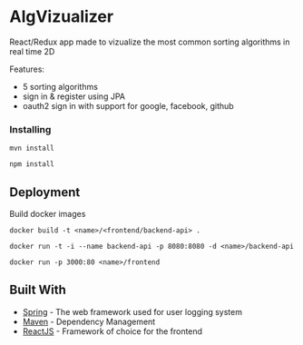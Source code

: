 # AlgVizualizer

React/Redux app made to vizualize the most common sorting algorithms in real time 2D

Features:

- 5 sorting algorithms
- sign in & register using JPA
- oauth2 sign in with support for google, facebook, github

### Installing

```
mvn install 
```

```
npm install
```

## Deployment

Build docker images

```
docker build -t <name>/<frontend/backend-api> .
```

```
docker run -t -i --name backend-api -p 8080:8080 -d <name>/backend-api
```

```
docker run -p 3000:80 <name>/frontend
```

## Built With

* [Spring](https://spring.io/projects/spring-framework) - The web framework used for user logging system
* [Maven](https://maven.apache.org/) - Dependency Management
* [ReactJS](https://reactjs.org/) - Framework of choice for the frontend
